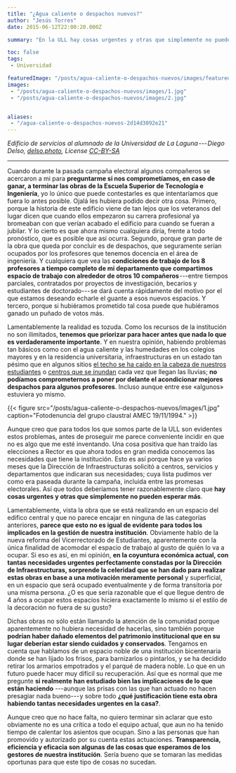 ```yaml
---
title: "¿Agua caliente o despachos nuevos?"
author: "Jesús Torres"
date: 2015-06-12T22:00:20.000Z

summary: "En la ULL hay cosas urgentes y otras que simplemente no pueden esperar más. Sin embargo parece que esto no es evidente para todos los implicados en la gestión de nuestra institución."

toc: false
tags:
 - Universidad

featuredImage: "/posts/agua-caliente-o-despachos-nuevos/images/featured.jpg" 
images:
 - "/posts/agua-caliente-o-despachos-nuevos/images/1.jpg" 
 - "/posts/agua-caliente-o-despachos-nuevos/images/2.jpg" 


aliases:
 - "/agua-caliente-o-despachos-nuevos-2d14d3092e21"
---
```

_Edificio de servicios al alumnado de la Universidad de La Laguna --- Diego Delso, [delso.photo](http://delso.photo/), License [CC-BY-SA](http://creativecommons.org/licenses/by-sa/4.0/legalcode)_
___

Cuando durante la pasada campaña electoral algunos compañeros se acercaron a mi para **preguntarme si nos comprometíamos, en caso de ganar, a terminar las obras de la Escuela Superior de Tecnología e Ingeniería**, yo lo único que puede contestarles es que intentaríamos que fuera lo antes posible.
Ojalá les hubiera podido decir otra cosa.
Primero, porque la historia de este edificio viene de tan lejos que los veteranos del lugar dicen que cuando ellos empezaron su carrera profesional ya bromeaban con que verían acabado el edificio para cuando se fueran a jubilar.
Y lo cierto es que ahora mismo cualquiera diría, frente a todo pronóstico, que es posible que así ocurra.
Segundo, porque gran parte de la obra que queda por concluir es de despachos, que seguramente serían ocupados por los profesores que tenemos docencia en el área de ingeniería.
Y cualquiera que vea las **condiciones de trabajo de los 8 profesores a tiempo completo de mi departamento que compartimos espacio de trabajo con alrededor de otros 10 compañeros** ---entre tiempos parciales, contratados por proyectos de investigación, becarios y estudiantes de doctorado--- se dará cuenta rápidamente del motivo por el que estamos deseando echarle el guante a esos nuevos espacios.
Y tercero, porque si hubiéramos prometido tal cosa puede que hubiéramos ganado un puñado de votos más.

Lamentablemente la realidad es tozuda.
Como los recursos de la institución no son ilimitados, **tenemos que priorizar para hacer antes que nada lo que es verdaderamente importante**.
Y en nuestra opinión, habiendo problemas tan básicos como con el agua caliente y las humedades en los colegios mayores y en la residencia universitaria, infraestructuras en un estado tan pésimo que en algunos sitios [el techo se ha caído en la cabeza de nuestros estudiantes](https://amec.wordpress.com/2013/12/04/el-mal-estado-de-la-facultad-de-medicina-de-la-ull-pone-en-peligro-a-los-estudiantes-nota-de-prensa-de-la-delegacion-de-alumnos-de-medicina/) o [centros que se inundan](https://amec.wordpress.com/2014/11/20/fotodenuncia-guajara-19112014/) cada vez que llegan las lluvias; **no podíamos comprometernos a poner por delante el acondicionar mejores despachos para algunos profesores**.
Incluso aunque entre ese «algunos» estuviera yo mismo.

{{< figure src="/posts/agua-caliente-o-despachos-nuevos/images/1.jpg" caption="Fotodenuncia del grupo claustral AMEC 19/11/1994." >}}

Aunque creo que para todos los que somos parte de la ULL son evidentes estos problemas, antes de proseguir me parece conveniente incidir en que no es algo que me esté inventando.
Una cosa positiva que han traído las elecciones a Rector es que ahora todos en gran medida conocemos las necesidades que tiene la institución.
Esto es así porque hace ya varios meses que la Dirección de Infraestructuras solicitó a centros, servicios y departamentos que indicaran sus necesidades; cuya lista pudimos ver como era paseada durante la campaña, incluida entre las promesas electorales.
Así que todos deberíamos tener razonablemente claro que **hay cosas urgentes y otras que simplemente no pueden esperar más**.

Lamentablemente, vista la obra que se está realizando en un espacio del edifico central y que no parece encajar en ninguna de las categorías anteriores, **parece que esto no es igual de evidente para todos los implicados en la gestión de nuestra institución**.
Obviamente hablo de la nueva reforma del Vicerrectorado de Estudiantes, aparentemente con la única finalidad de acomodar el espacio de trabajo al gusto de quién lo va a ocupar.
Si eso es así, en mi opinión, **en la coyuntura económica actual, con tantas necesidades urgentes perfectamente constadas por la Dirección de Infraestructuras, sorprende la celeridad que se han dado para realizar estas obras en base a una motivación meramente personal** y superficial, en un espacio que será ocupado eventualmente y de forma transitoria por una misma persona.
¿O es que sería razonable que el que llegue dentro de 4 años a ocupar estos espacios hiciera exactamente lo mismo si el estilo de la decoración no fuera de su gusto?

Dichas obras no sólo están llamando la atención de la comunidad porque aparentemente no hubiera necesidad de hacerlas, sino también porque **podrían haber dañado elementos del patrimonio institucional que en su lugar deberían estar siendo cuidados y conservados**.
Tengamos en cuenta que hablamos de un espacio noble de una institución bicentenaria donde se han lijado los frisos, para barnizarlos o pintarlos, y se ha decidido retirar los armarios empotrados y el parqué de madera noble.
Lo que en un futuro puede hacer muy difícil su recuperación.
Así que es normal que me pregunte **si realmente han estudiado bien las implicaciones de lo que están haciendo** ---aunque las prisas con las que han actuado no hacen presagiar nada bueno--- y sobre todo **¿qué justificación tiene esta obra habiendo tantas necesidades urgentes en la casa?**.

Aunque creo que no hace falta, no quiero terminar sin aclarar que esto obviamente no es una crítica a todo el equipo actual, que aun no ha tenido tiempo de calentar los asientos que ocupan.
Sino a las personas que han promovido y autorizado por su cuenta estas actuaciones.
**Transparencia, eficiencia y eficacia son algunas de las cosas que esperamos de los gestores de nuestra institución**.
Sería bueno que se tomaran las medidas oportunas para que este tipo de cosas no sucedan.
